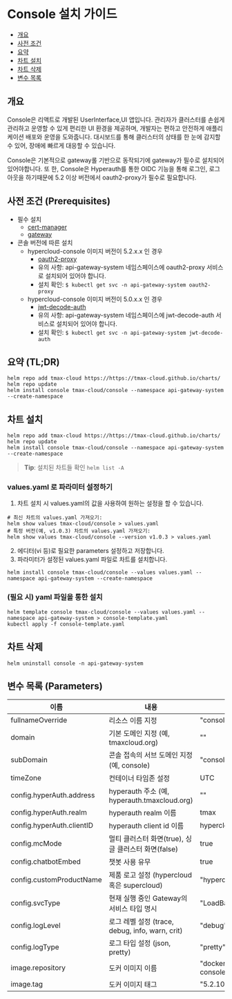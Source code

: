 <!--- app-name: Console -->

# Console 설치 가이드 
- [개요](#개요)
- [사전 조건](#사전-조건-(Prerequisites))
- [요약](#요약-(TL;DR))
- [차트 설치](#차트-설치)
- [차트 삭제](#차트-삭제)
- [변수 목록](#변수-목록-(Parameters))

## 개요
Console은 리액트로 개발된 UserInterface,UI 앱입니다. 
관리자가 클러스터를 손쉽게 관리하고 운영할 수 있게 편리한 UI 환경을 제공하며, 개발자는 편하고 안전하게 애플리케이션 배포와 운영을 도와줍니다. 
대시보드를 통해 클러스터의 상태를 한 눈에 감지할 수 있어, 장애에 빠르게 대응할 수 있습니다. 

Console은 기본적으로 gateway롤 기반으로 동작되기에 gateway가 필수로 설치되어 있어야합니다. 
또 한, Console은 Hyperauth를 통한 OIDC 기능을 통해 로그인, 로그아웃을
하기때문에 5.2 이상 버전에서 oauth2-proxy가 필수로 필요합니다. 

## 사전 조건 (Prerequisites)
- 필수 설치
  - [cert-manager](https://github.com/tmax-cloud/charts/tree/main/charts/cert-manager)
  - [gateway](https://github.com/tmax-cloud/charts/tree/main/charts/gateway)
- 콘솔 버전에 따른 설치 
  - hypercloud-console 이미지 버전이 5.2.x.x 인 경우 
    - [oauth2-proxy](https://github.com/tmax-cloud/charts/tree/main/charts/oauth2-proxy)
    - 유의 사항: api-gateway-system 네임스페이스에 oauth2-proxy 서비스로 설치되어 있어야 합니다. 
    - 설치 확인: `$ kubectl get svc -n api-gateway-system oauth2-proxy`
  - hypercloud-console 이미지 버전이 5.0.x.x 인 경우 
    - [jwt-decode-auth](https://github.com/tmax-cloud/charts/tree/main/charts/jwt-decode-auth) 
    - 유의 사항: api-gateway-system 네임스페이스에 jwt-decode-auth 서비스로 설치되어 있어야 합니다.
    - 설치 확인: `$ kubectl get svc -n api-gateway-system jwt-decode-auth`

## 요약 (TL;DR)
```shell
helm repo add tmax-cloud https://https://tmax-cloud.github.io/charts/
helm repo update
helm install console tmax-cloud/console --namespace api-gateway-system --create-namespace
```

## 차트 설치 
```shell
helm repo add tmax-cloud https://https://tmax-cloud.github.io/charts/
helm repo update
helm install console tmax-cloud/console --namespace api-gateway-system --create-namespace
```
> **Tip**: 설치된 차트들 확인 `helm list -A`
### values.yaml 로 파라미터 설정하기
1. 차트 설치 시 values.yaml의 값을 사용하여 원하는 설정을 할 수 있습니다.
```shell
# 최신 차트의 values.yaml 가져오기: 
helm show values tmax-cloud/console > values.yaml
# 특정 버전(예, v1.0.3) 차트의 values.yaml 가져오기: 
helm show values tmax-cloud/console --version v1.0.3 > values.yaml
```
2. 에디터(vi 등)로 필요한 parameters 설정하고 저장합니다. 
3. 파라미터가 설정된 values.yaml 파일로 차트를 설치합니다.
```shell
helm install console tmax-cloud/console --values values.yaml --namespace api-gateway-system --create-namespace
```

### (필요 시) yaml 파일을 통한 설치 
```shell
helm template console tmax-cloud/console --values values.yaml --namespace api-gateway-system > console-template.yaml
kubectl apply -f console-template.yaml
```

## 차트 삭제 
```shell
helm uninstall console -n api-gateway-system
```

## 변수 목록 (Parameters)

| 이름                        | 내용                                        | 기본값                                        |
|---------------------------|-------------------------------------------|--------------------------------------------|
| fullnameOverride          | 리소스 이름 지정                                 | "console"                                  |
| domain                    | 기본 도메인 지정 (예, tmaxcloud.org)              | ""                                         |
| subDomain                 | 콘솔 접속의 서브 도메인 지정 (예, console)             | "console"                                  |
| timeZone                  | 컨테이너 타임존 설정                               | UTC                                        |
| config.hyperAuth.address  | hyperauth 주소 (예, hyperauth.tmaxcloud.org) | ""                                         |
| config.hyperAuth.realm    | hyperauth realm 이름                        | tmax                                       |
| config.hyperAuth.clientID | hyperauth client id 이름                    | hypercloud5                                |
| config.mcMode             | 멀티 클러스터 화면(true), 싱글 클러스터 화면(false)       | true                                       |
| config.chatbotEmbed       | 챗봇 사용 유무                                  | true                                       |
| config.customProductName  | 제품 로고 설정 (hypercloud 혹은 supercloud)       | "hypercloud"                               |
| config.svcType            | 현재 실행 중인 Gateway의 서비스 타입 명시               | "LoadBalancer"                             |
| config.logLevel           | 로그 레벨 설정 (trace, debug, info, warn, crit) | "debug"                                    |
| config.logType            | 로그 타입 설정 (json, pretty)                   | "pretty"                                   |
| image.repository          | 도커 이미지 이름                                 | "docker.io/tmaxcloudck/hypercloud-console" |
| image.tag                 | 도커 이미지 태그                                 | "5.2.10.0"                                 |
